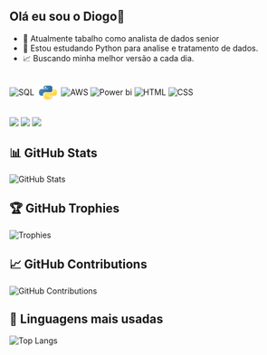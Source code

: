 ## Olá eu sou o Diogo👋 


- 🔭 Atualmente tabalho como analista de dados senior
- 🌱 Estou estudando Python para analise e tratamento de dados.
- 📈 Buscando minha melhor versão a cada dia. 

<div style="display: inline_block"><br>          
  <img align="center" alt="SQL" height="30" width="40" src="https://cdn.jsdelivr.net/gh/devicons/devicon@latest/icons/azuresqldatabase/azuresqldatabase-original.svg">
  <img align="center" alt="Python" height="30" width="40" src="https://raw.githubusercontent.com/devicons/devicon/master/icons/python/python-original.svg">
  <img align="center" alt="AWS" height="30" width="40" src="https://cdn.jsdelivr.net/gh/devicons/devicon@latest/icons/amazonwebservices/amazonwebservices-original-wordmark.svg">
  <img align="center" alt="Power bi" height="40" width="40" src="https://i.postimg.cc/4xw0V6dd/Power-BI-2.png">        
  <img align="center" alt="HTML" height="30" width="40" src="https://cdn.jsdelivr.net/gh/devicons/devicon@latest/icons/html5/html5-original-wordmark.svg">       
  <img align="center" alt="CSS" height="28" width="40" src="https://cdn.jsdelivr.net/gh/devicons/devicon@latest/icons/css3/css3-original.svg">



</div>
  
  ##
 
<div> 
  <a href="https://www.kaggle.com/diogosouza95" target="_blank"><img src="https://img.shields.io/badge/Kaggle-20BEFF?style=for-the-badge&logo=Kaggle&logoColor=white" target="_blank"></a>  
  <a href = "mailto:souza.diogo1995@gmail.com"><img src="https://img.shields.io/badge/-Gmail-%23333?style=for-the-badge&logo=gmail&logoColor=white" target="_blank"></a>
  <a href="https://www.linkedin.com/in/diogosouza-data-analytics/" target="_blank"><img src="https://img.shields.io/badge/-LinkedIn-%230077B5?style=for-the-badge&logo=linkedin&logoColor=white" target="_blank"></a> 
  
</div>


## 📊 GitHub Stats

![GitHub Stats](https://github-readme-stats.vercel.app/api?username=SeuUsuario&show_icons=true&theme=tokyonight)

## 🏆 GitHub Trophies

![Trophies](https://github-profile-trophy.vercel.app/?username=SeuUsuario&theme=tokyonight)

## 📈 GitHub Contributions

![GitHub Contributions](https://github-readme-streak-stats.herokuapp.com/?user=SeuUsuario&theme=tokyonight)

## 🌟 Linguagens mais usadas

![Top Langs](https://github-readme-stats.vercel.app/api/top-langs/?username=SeuUsuario&layout=compact&theme=tokyonight&langs_count=6&hide=language1,language2)




